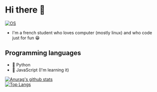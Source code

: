 # Hi there 👋
[![OS](https://img.shields.io/badge/OS-Linux-informational?style=flat-square&logo=linux&logoColor=white)](https://en.wikipedia.org/wiki/Kubuntu)  
- I'm a french student who loves computer (mostly linux) and who code just for fun :grin:  

## Programming languages
- 🐍 Python
- 🌱 JavaScript (I'm learning it)
<!--
- 🌱 I’m currently learning [Python](https://www.python.org)
-->


<!--
[![Metrics](https://metrics.lecoq.io/DarkOnion0?template=classic&activity=1&followup=1&languages=1&activity.limit=3&activity.days=14&activity.filter=all&languages.colors=github&languages.threshold=0%25&config.timezone=Europe%2FParis&config.animated=true)](https://metrics.lecoq.io/)
--> 
[![Anurag's github stats](https://github-readme-stats.vercel.app/api?username=DarkOnion0&count_private=true&show_icons=true&theme=onedark)](https://github.com/anuraghazra/github-readme-stats)  
[![Top Langs](https://github-readme-stats.vercel.app/api/top-langs/?username=DarkOnion0&theme=onedark)](https://github.com/anuraghazra/github-readme-stats)

<!--
**DarkOnion0/DarkOnion0** is a ✨ _special_ ✨ repository because its `README.md` (this file) appears on your GitHub profile.

Here are some ideas to get you started:

- 🔭 I’m currently working on ...
- 🌱 I’m currently learning ...
- 👯 I’m looking to collaborate on ...
- 🤔 I’m looking for help with ...
- 💬 Ask me about ...
- 📫 How to reach me: ...
- 😄 Pronouns: ...
- ⚡ Fun fact: ...
-->
